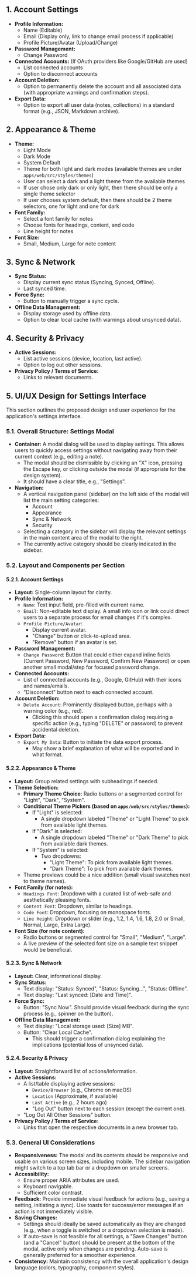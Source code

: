 ## 1. Account Settings

- **Profile Information:**
  - Name (Editable)
  - Email (Display only, link to change email process if applicable)
  - Profile Picture/Avatar (Upload/Change)
- **Password Management:**
  - Change Password
- **Connected Accounts:** (If OAuth providers like Google/GitHub are used)
  - List connected accounts
  - Option to disconnect accounts
- **Account Deletion:**
  - Option to permanently delete the account and all associated data (with appropriate warnings and confirmation steps).
- **Export Data:**
  - Option to export all user data (notes, collections) in a standard format (e.g., JSON, Markdown archive).

## 2. Appearance & Theme

- **Theme:**
  - Light Mode
  - Dark Mode
  - System Default
  - Theme for both light and dark modes (available themes are under `apps/web/src/styles/themes`)
  - User can select a dark and a light theme from the available themes
  - If user chose only dark or only light, then there should be only a single theme selector
  - If user chooses system default, then there should be 2 theme selectors, one for light and one for dark
- **Font Family:**
  - Select a font family for notes
  - Choose fonts for headings, content, and code
  - Line height for notes
- **Font Size:**
  - Small, Medium, Large for note content

## 3. Sync & Network

- **Sync Status:**
  - Display current sync status (Syncing, Synced, Offline).
  - Last synced time.
- **Force Sync:**
  - Button to manually trigger a sync cycle.
- **Offline Data Management:**
  - Display storage used by offline data.
  - Option to clear local cache (with warnings about unsynced data).

## 4. Security & Privacy

- **Active Sessions:**
  - List active sessions (device, location, last active).
  - Option to log out other sessions.
- **Privacy Policy / Terms of Service:**
  - Links to relevant documents.

## 5. UI/UX Design for Settings Interface

This section outlines the proposed design and user experience for the application's settings interface.

### 5.1. Overall Structure: Settings Modal

- **Container:** A modal dialog will be used to display settings. This allows users to quickly access settings without navigating away from their current context (e.g., editing a note).
  - The modal should be dismissible by clicking an "X" icon, pressing the Escape key, or clicking outside the modal (if appropriate for the design system).
  - It should have a clear title, e.g., "Settings".
- **Navigation:**
  - A vertical navigation panel (sidebar) on the left side of the modal will list the main setting categories:
    - Account
    - Appearance
    - Sync & Network
    - Security
  - Selecting a category in the sidebar will display the relevant settings in the main content area of the modal to the right.
  - The currently active category should be clearly indicated in the sidebar.

### 5.2. Layout and Components per Section

#### 5.2.1. Account Settings

- **Layout:** Single-column layout for clarity.
- **Profile Information:**
  - `Name`: Text input field, pre-filled with current name.
  - `Email`: Non-editable text display. A small info icon or link could direct users to a separate process for email changes if it's complex.
  - `Profile Picture/Avatar`:
    - Display current avatar.
    - "Change" button or click-to-upload area.
    - "Remove" button if an avatar is set.
- **Password Management:**
  - `Change Password`: Button that could either expand inline fields (Current Password, New Password, Confirm New Password) or open another small modal/step for focused password change.
- **Connected Accounts:**
  - List of connected accounts (e.g., Google, GitHub) with their icons and names/emails.
  - "Disconnect" button next to each connected account.
- **Account Deletion:**
  - `Delete Account`: Prominently displayed button, perhaps with a warning color (e.g., red).
    - Clicking this should open a confirmation dialog requiring a specific action (e.g., typing "DELETE" or password) to prevent accidental deletion.
- **Export Data:**
  - `Export My Data`: Button to initiate the data export process.
    - May show a brief explanation of what will be exported and in what format.

#### 5.2.2. Appearance & Theme

- **Layout:** Group related settings with subheadings if needed.
- **Theme Selection:**
  - **Primary Theme Choice**: Radio buttons or a segmented control for "Light", "Dark", "System".
  - **Conditional Theme Pickers (based on `apps/web/src/styles/themes`):**
    - If "Light" is selected:
      - A single dropdown labeled "Theme" or "Light Theme" to pick from available light themes.
    - If "Dark" is selected:
      - A single dropdown labeled "Theme" or "Dark Theme" to pick from available dark themes.
    - If "System" is selected:
      - Two dropdowns:
        - "Light Theme": To pick from available light themes.
        - "Dark Theme": To pick from available dark themes.
  - Theme previews could be a nice addition (small visual swatches next to theme names).
- **Font Family (for notes):**
  - `Headings Font`: Dropdown with a curated list of web-safe and aesthetically pleasing fonts.
  - `Content Font`: Dropdown, similar to headings.
  - `Code Font`: Dropdown, focusing on monospace fonts.
  - `Line Height`: Dropdown or slider (e.g., 1.2, 1.4, 1.6, 1.8, 2.0 or Small, Normal, Large, Extra Large).
- **Font Size (for note content):**
  - Radio buttons or segmented control for "Small", "Medium", "Large".
  - A live preview of the selected font size on a sample text snippet would be beneficial.

#### 5.2.3. Sync & Network

- **Layout:** Clear, informational display.
- **Sync Status:**
  - Text display: "Status: Synced", "Status: Syncing...", "Status: Offline".
  - Text display: "Last synced: [Date and Time]".
- **Force Sync:**
  - Button: "Sync Now". Should provide visual feedback during the sync process (e.g., spinner on the button).
- **Offline Data Management:**
  - Text display: "Local storage used: [Size] MB".
  - Button: "Clear Local Cache".
    - This should trigger a confirmation dialog explaining the implications (potential loss of unsynced data).

#### 5.2.4. Security & Privacy

- **Layout:** Straightforward list of actions/information.
- **Active Sessions:**
  - A list/table displaying active sessions:
    - `Device/Browser` (e.g., Chrome on macOS)
    - `Location` (Approximate, if available)
    - `Last Active` (e.g., 2 hours ago)
    - "Log Out" button next to each session (except the current one).
  - "Log Out All Other Sessions" button.
- **Privacy Policy / Terms of Service:**
  - Links that open the respective documents in a new browser tab.

### 5.3. General UI Considerations

- **Responsiveness:** The modal and its contents should be responsive and usable on various screen sizes, including mobile. The sidebar navigation might switch to a top tab bar or a dropdown on smaller screens.
- **Accessibility:**
  - Ensure proper ARIA attributes are used.
  - Keyboard navigable.
  - Sufficient color contrast.
- **Feedback:** Provide immediate visual feedback for actions (e.g., saving a setting, initiating a sync). Use toasts for success/error messages if an action is not immediately visible.
- **Saving Changes:**
  - Settings should ideally be saved automatically as they are changed (e.g., when a toggle is switched or a dropdown selection is made).
  - If auto-save is not feasible for all settings, a "Save Changes" button (and a "Cancel" button) should be present at the bottom of the modal, active only when changes are pending. Auto-save is generally preferred for a smoother experience.
- **Consistency:** Maintain consistency with the overall application's design language (colors, typography, component styles).
